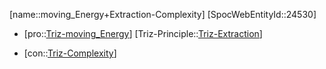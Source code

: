 ﻿---
type: TrizContradiction
aliases:
- moving_Energy+Extraction-Complexity
license: CC BY-SA 4.0
copyright: https://github.com/SpocWeb
IsDeleted: false
IsReadOnly: false
Confidential: public
tags: 
- Triz/Contradiction
---
[name::moving_Energy+Extraction-Complexity]
[SpocWebEntityId::24530]
+ [pro::[Triz-moving_Energy](tech/Triz/Parameter/Triz-moving_Energy.md)]
[Triz-Principle::[Triz-Extraction](tech/Triz/Principle/Triz-Extraction.md)]
- [con::[Triz-Complexity](tech/Triz/Parameter/Triz-Complexity.md)]

